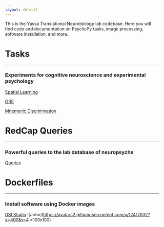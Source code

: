 ```yaml
---
layout: default
---
```


This is the Yassa Translational Neurobiology lab codebase. Here you will find code and documentation on PsychoPy tasks, image processing, software installation, and more.


# Tasks

* * *

### Experiments for cognitive neuroscience and experimental psychology

[Spatial Learning]()

[ORE]()

[Mnemonic Discrimination]()

# RedCap Queries

* * *

### Powerful queries to the lab database of neuropsychs

[Queries](https://github.com/yassalab/RedCapQueries)

# Dockerfiles

***

### Install software using Docker images

[DSI Studio](https://github.com/yassalab/docker_dsi_studio) ![John](https://avatars2.githubusercontent.com/u/12417002?s=400&v=4 =100x100)

